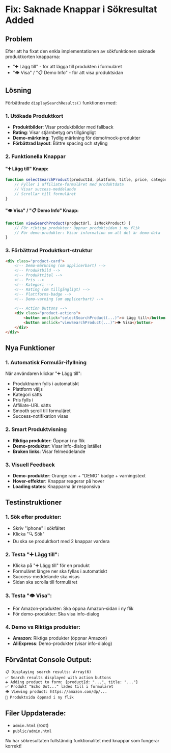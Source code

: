 # Fix: Saknade Knappar i Sökresultat Added

## Problem
Efter att ha fixat den enkla implementationen av sökfunktionen saknade produktkorten knapparna:
- "➕ Lägg till" - för att lägga till produkten i formuläret
- "👁️ Visa" / "📋 Demo Info" - för att visa produktsidan

## Lösning

Förbättrade `displaySearchResults()` funktionen med:

### 1. Utökade Produktkort
- **Produktbilder**: Visar produktbilder med fallback
- **Rating**: Visar stjärnbetyg om tillgängligt
- **Demo-märkning**: Tydlig märkning för demo/mock-produkter
- **Förbättrad layout**: Bättre spacing och styling

### 2. Funktionella Knappar

#### "➕ Lägg till" Knapp:
```javascript
function selectSearchProduct(productId, platform, title, price, category, affiliateUrl, image) {
    // Fyller i affiliate-formuläret med produktdata
    // Visar success-meddelande
    // Scrollar till formuläret
}
```

#### "👁️ Visa" / "📋 Demo Info" Knapp:
```javascript
function viewSearchProduct(productUrl, isMockProduct) {
    // För riktiga produkter: Öppnar produktsidan i ny flik
    // För demo-produkter: Visar information om att det är demo-data
}
```

### 3. Förbättrad Produktkort-struktur

```html
<div class="product-card">
    <!-- Demo-märkning (om applicerbart) -->
    <!-- Produktbild -->
    <!-- Produkttitel -->
    <!-- Pris -->
    <!-- Kategori -->
    <!-- Rating (om tillgängligt) -->
    <!-- Plattforms-badge -->
    <!-- Demo-varning (om applicerbart) -->
    
    <!-- Action Buttons -->
    <div class="product-actions">
        <button onclick="selectSearchProduct(...)">➕ Lägg till</button>
        <button onclick="viewSearchProduct(...)">👁️ Visa</button>
    </div>
</div>
```

## Nya Funktioner

### 1. Automatisk Formulär-ifyllning
När användaren klickar "➕ Lägg till":
- Produktnamn fylls i automatiskt
- Plattform väljs
- Kategori sätts
- Pris fylls i
- Affiliate-URL sätts
- Smooth scroll till formuläret
- Success-notifikation visas

### 2. Smart Produktvisning
- **Riktiga produkter**: Öppnar i ny flik
- **Demo-produkter**: Visar info-dialog istället
- **Broken links**: Visar felmeddelande

### 3. Visuell Feedback
- **Demo-produkter**: Orange ram + "DEMO" badge + varningstext
- **Hover-effekter**: Knappar reagerar på hover
- **Loading states**: Knapparna är responsiva

## Testinstruktioner

### 1. Sök efter produkter:
- Skriv "iphone" i sökfältet
- Klicka "🔍 Sök"
- Du ska se produktkort med 2 knappar vardera

### 2. Testa "➕ Lägg till":
- Klicka på "➕ Lägg till" för en produkt
- Formuläret längre ner ska fyllas i automatiskt
- Success-meddelande ska visas
- Sidan ska scrolla till formuläret

### 3. Testa "👁️ Visa":
- För Amazon-produkter: Ska öppna Amazon-sidan i ny flik
- För demo-produkter: Ska visa info-dialog

### 4. Demo vs Riktiga produkter:
- **Amazon**: Riktiga produkter (öppnar Amazon)
- **AliExpress**: Demo-produkter (visar info-dialog)

## Förväntat Console Output:
```
📋 Displaying search results: Array(6)
✅ Search results displayed with action buttons
➕ Adding product to form: {productId: "...", title: "..."}
✅ Produkt "Echo Dot..." lades till i formuläret
👁️ Viewing product: https://amazon.com/dp/...
🔗 Produktsida öppnad i ny flik
```

## Filer Uppdaterade:
- `admin.html` (root)
- `public/admin.html`

Nu har sökresultaten fullständig funktionalitet med knappar som fungerar korrekt!
